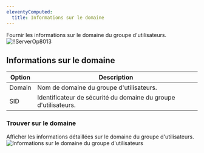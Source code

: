 ```yaml
---
eleventyComputed:
  title: Informations sur le domaine
---
```

Fournir les informations sur le domaine du groupe d'utilisateurs.
![!!ServerOp8013](https://cdnweb.devolutions.net/docs/docs_en_server_ServerOp8013.png)

## Informations sur le domaine
| Option | Description                                      |
|--------|--------------------------------------------------|
| Domain | Nom de domaine du groupe d'utilisateurs.        |
| SID    | Identificateur de sécurité du domaine du groupe d'utilisateurs. |

### Trouver sur le domaine
Afficher les informations détaillées sur le domaine du groupe d'utilisateurs.
![Informations sur le domaine du groupe d'utilisateurs](https://cdnweb.devolutions.net/docs/docs_en_server_ServerOp8017.png)
